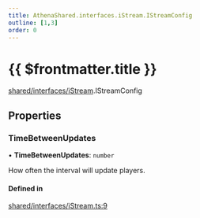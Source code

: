 ```yaml
---
title: AthenaShared.interfaces.iStream.IStreamConfig
outline: [1,3]
order: 0
---
```


# {{ $frontmatter.title }}


[shared/interfaces/iStream](../modules/shared_interfaces_iStream.md).IStreamConfig

## Properties

### TimeBetweenUpdates

• **TimeBetweenUpdates**: `number`

How often the interval will update players.

#### Defined in

[shared/interfaces/iStream.ts:9](https://github.com/Stuyk/altv-athena/blob/55b6185/src/core/shared/interfaces/iStream.ts#L9)
